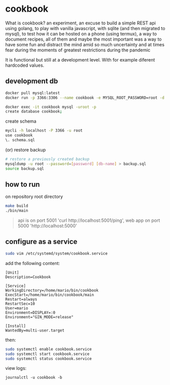# cookbook

What is cookbook? an experiment, an excuse to build a simple REST api  using golang, to play with vanilla javascript, with sqlite (and then migrated to mysql), to test how it can be hosted on a phone (using termux), a way to document recipes, all of them and maybe the most important was a way to have some fun and distract the mind amid so much uncertainty and at times fear during the moments of greatest restrictions during the pandemic

It is functional but still at a development level. With for example diferent hardcoded values.

## development db 

```bash
docker pull mysql:latest
docker run -p 3366:3306 --name cookbook -e MYSQL_ROOT_PASSWORD=root -d mysql:latest

docker exec -it cookbook mysql -uroot -p
create database cookbook;
```

create schema

```bash
mycli -h localhost -P 3366 -u root
use cookbook
\. schema.sql
```

(or) restore backup

```bash
# restore a previously created backup 
mysqldump -u root --password=[password] [db-name] > backup.sql
source backup.sql
```
## how to run

on repository root directory

```bash
make build
./bin/main
```

> api is on port 5001 'curl http://localhost:5001/ping', web app on port 5000 'http://localhost:5000'

## configure as a service

```bash
sudo vim /etc/systemd/system/cookbook.service
```

add the following content:

```
[Unit]
Description=Cookbook

[Service]
WorkingDirectory=/home/mario/bin/cookbook
ExecStart=/home/mario/bin/cookbook/main
Restart=always
RestartSec=10
User=mario
Environment=DISPLAY=:0
Environment="GIN_MODE=release"

[Install]
WantedBy=multi-user.target
```

then:

```bash
sudo systemctl enable cookbook.service
sudo systemctl start cookbook.service
sudo systemctl status cookbook.service
```

view logs:

    journalctl -u cookbook -b
